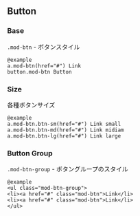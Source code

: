 ## Button

### Base

`.mod-btn` - ボタンスタイル

    @example
    a.mod-btn(href="#") Link
    button.mod-btn Button

### Size

各種ボタンサイズ

    @example
    a.mod-btn.btn-sm(href="#") Link small
    a.mod-btn.btn-md(href="#") Link midiam
    a.mod-btn.btn-lg(href="#") Link large

### Button Group

`.mod-btn-group` - ボタングループのスタイル

    @example
    <ul class="mod-btn-group">
    <li><a href="#" class="mod-btn">Link</li>
    <li><a href="#" class="mod-btn">Link</li>
    </ul>





